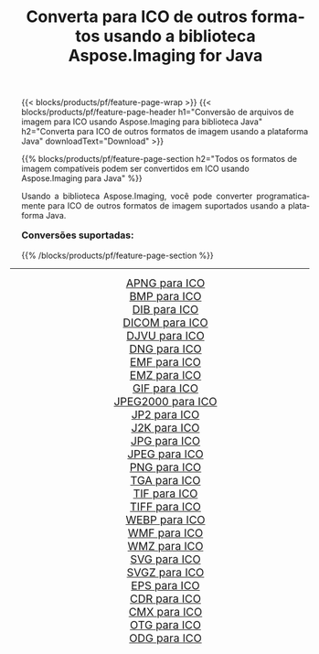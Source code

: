 ﻿---
title: Converta para ICO de outros formatos usando a biblioteca Aspose.Imaging for Java 
weight: 3920
url: /pt/java/conversion/to/ico/ 
lang: pt
langdirlevel: 2
locales: zh-hans,ja,it,ru,de,es,fr,nl,id,lt,pl,pt,vi,tr,ko,zh-hant,ar,hi,th,sv,cs,uk,he
description: Usando Aspose.Imaging você pode converter para ICO de outros formatos usando Java
---

{{< blocks/products/pf/feature-page-wrap >}}
{{< blocks/products/pf/feature-page-header h1="Conversão de arquivos de imagem para ICO usando Aspose.Imaging para biblioteca Java" h2="Converta para ICO de outros formatos de imagem usando a plataforma Java" downloadText="Download" >}}


{{% blocks/products/pf/feature-page-section  h2="Todos os formatos de imagem compatíveis podem ser convertidos em ICO usando Aspose.Imaging para Java" %}}
<p align=justify>Usando a biblioteca Aspose.Imaging, você pode converter programaticamente para ICO de outros formatos de imagem suportados usando a plataforma Java.</p>
<h3 style="margin-top:16px;">
Conversões suportadas:
</h3>
{{% /blocks/products/pf/feature-page-section %}}
<div class="container-fluid productfamilypage bg-gray">
    <div class="convertypes bg-gray agp-content section">
        <div class="container">
		<hr style="margin-left:-20px;"/>
		<div class="row other-converters" style="gap: 10px;font-size: 19px;text-align:center;">
		    <div class='col-md-3 other-converter remove-lp remove-rp'><a href="/imaging/pt/java/conversion/apng-to-ico/" style="padding:15px;">APNG para ICO</a></div>
<div class='col-md-3 other-converter remove-lp remove-rp'><a href="/imaging/pt/java/conversion/bmp-to-ico/" style="padding:15px;">BMP para ICO</a></div>
<div class='col-md-3 other-converter remove-lp remove-rp'><a href="/imaging/pt/java/conversion/dib-to-ico/" style="padding:15px;">DIB para ICO</a></div>
<div class='col-md-3 other-converter remove-lp remove-rp'><a href="/imaging/pt/java/conversion/dicom-to-ico/" style="padding:15px;">DICOM para ICO</a></div>
<div class='col-md-3 other-converter remove-lp remove-rp'><a href="/imaging/pt/java/conversion/djvu-to-ico/" style="padding:15px;">DJVU para ICO</a></div>
<div class='col-md-3 other-converter remove-lp remove-rp'><a href="/imaging/pt/java/conversion/dng-to-ico/" style="padding:15px;">DNG para ICO</a></div>
<div class='col-md-3 other-converter remove-lp remove-rp'><a href="/imaging/pt/java/conversion/emf-to-ico/" style="padding:15px;">EMF para ICO</a></div>
<div class='col-md-3 other-converter remove-lp remove-rp'><a href="/imaging/pt/java/conversion/emz-to-ico/" style="padding:15px;">EMZ para ICO</a></div>
<div class='col-md-3 other-converter remove-lp remove-rp'><a href="/imaging/pt/java/conversion/gif-to-ico/" style="padding:15px;">GIF para ICO</a></div>
<div class='col-md-3 other-converter remove-lp remove-rp'><a href="/imaging/pt/java/conversion/jpeg2000-to-ico/" style="padding:15px;">JPEG2000 para ICO</a></div>
<div class='col-md-3 other-converter remove-lp remove-rp'><a href="/imaging/pt/java/conversion/jp2-to-ico/" style="padding:15px;">JP2 para ICO</a></div>
<div class='col-md-3 other-converter remove-lp remove-rp'><a href="/imaging/pt/java/conversion/j2k-to-ico/" style="padding:15px;">J2K para ICO</a></div>
<div class='col-md-3 other-converter remove-lp remove-rp'><a href="/imaging/pt/java/conversion/jpg-to-ico/" style="padding:15px;">JPG para ICO</a></div>
<div class='col-md-3 other-converter remove-lp remove-rp'><a href="/imaging/pt/java/conversion/jpeg-to-ico/" style="padding:15px;">JPEG para ICO</a></div>
<div class='col-md-3 other-converter remove-lp remove-rp'><a href="/imaging/pt/java/conversion/png-to-ico/" style="padding:15px;">PNG para ICO</a></div>
<div class='col-md-3 other-converter remove-lp remove-rp'><a href="/imaging/pt/java/conversion/tga-to-ico/" style="padding:15px;">TGA para ICO</a></div>
<div class='col-md-3 other-converter remove-lp remove-rp'><a href="/imaging/pt/java/conversion/tif-to-ico/" style="padding:15px;">TIF para ICO</a></div>
<div class='col-md-3 other-converter remove-lp remove-rp'><a href="/imaging/pt/java/conversion/tiff-to-ico/" style="padding:15px;">TIFF para ICO</a></div>
<div class='col-md-3 other-converter remove-lp remove-rp'><a href="/imaging/pt/java/conversion/webp-to-ico/" style="padding:15px;">WEBP para ICO</a></div>
<div class='col-md-3 other-converter remove-lp remove-rp'><a href="/imaging/pt/java/conversion/wmf-to-ico/" style="padding:15px;">WMF para ICO</a></div>
<div class='col-md-3 other-converter remove-lp remove-rp'><a href="/imaging/pt/java/conversion/wmz-to-ico/" style="padding:15px;">WMZ para ICO</a></div>
<div class='col-md-3 other-converter remove-lp remove-rp'><a href="/imaging/pt/java/conversion/svg-to-ico/" style="padding:15px;">SVG para ICO</a></div>
<div class='col-md-3 other-converter remove-lp remove-rp'><a href="/imaging/pt/java/conversion/svgz-to-ico/" style="padding:15px;">SVGZ para ICO</a></div>
<div class='col-md-3 other-converter remove-lp remove-rp'><a href="/imaging/pt/java/conversion/eps-to-ico/" style="padding:15px;">EPS para ICO</a></div>
<div class='col-md-3 other-converter remove-lp remove-rp'><a href="/imaging/pt/java/conversion/cdr-to-ico/" style="padding:15px;">CDR para ICO</a></div>
<div class='col-md-3 other-converter remove-lp remove-rp'><a href="/imaging/pt/java/conversion/cmx-to-ico/" style="padding:15px;">CMX para ICO</a></div>
<div class='col-md-3 other-converter remove-lp remove-rp'><a href="/imaging/pt/java/conversion/otg-to-ico/" style="padding:15px;">OTG para ICO</a></div>
<div class='col-md-3 other-converter remove-lp remove-rp'><a href="/imaging/pt/java/conversion/odg-to-ico/" style="padding:15px;">ODG para ICO</a></div>
                </div>
        </div>
    </div>
</div>
<br/>

